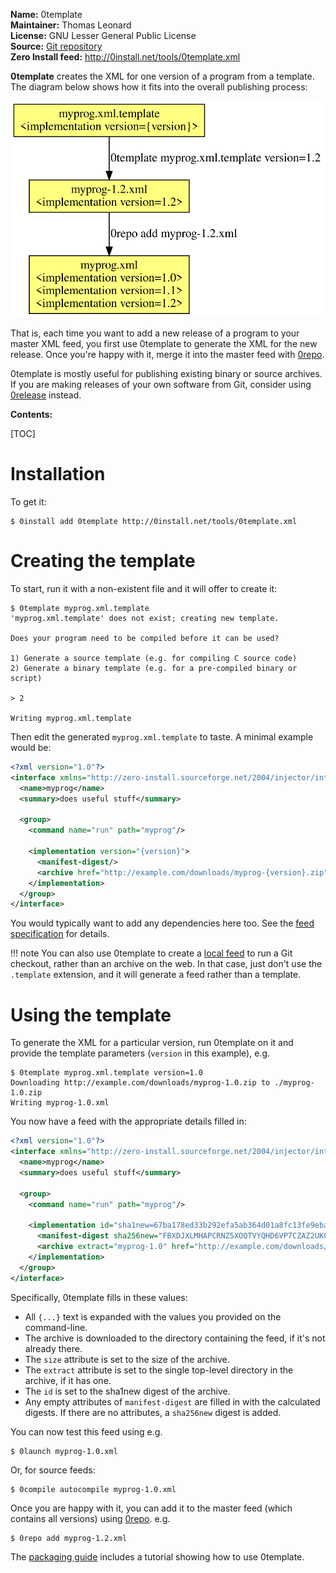 **Name:** 0template  
**Maintainer:** Thomas Leonard  
**License:** GNU Lesser General Public License  
**Source:** [Git repository](https://github.com/0install/0template)  
**Zero Install feed:** <http://0install.net/tools/0template.xml>

**0template** creates the XML for one version of a program from a template. The diagram below shows how it fits into the overall publishing process:

![0template workflow](../img/diagrams/0template.svg)

That is, each time you want to add a new release of a program to your master XML feed, you first use 0template to generate the XML for the new release. Once you're happy with it, merge it into the master feed with [0repo](0repo.md).

0template is mostly useful for publishing existing binary or source archives. If you are making releases of your own software from Git, consider using [0release](0release/index.md) instead.

**Contents:**

[TOC]

# Installation

To get it:

```shell
$ 0install add 0template http://0install.net/tools/0template.xml
```

# Creating the template

To start, run it with a non-existent file and it will offer to create it:

```shell
$ 0template myprog.xml.template
'myprog.xml.template' does not exist; creating new template.

Does your program need to be compiled before it can be used?

1) Generate a source template (e.g. for compiling C source code)
2) Generate a binary template (e.g. for a pre-compiled binary or script)

> 2

Writing myprog.xml.template
```

Then edit the generated `myprog.xml.template` to taste. A minimal example would be:

```xml
<?xml version="1.0"?>
<interface xmlns="http://zero-install.sourceforge.net/2004/injector/interface">
  <name>myprog</name>
  <summary>does useful stuff</summary>

  <group>
    <command name="run" path="myprog"/>

    <implementation version="{version}">
      <manifest-digest/>
      <archive href="http://example.com/downloads/myprog-{version}.zip"/>
    </implementation>
  </group>
</interface>
```

You would typically want to add any dependencies here too. See the [feed specification](../specifications/feed.md) for details.

!!! note
    You can also use 0template to create a [local feed](../packaging/local-feeds.md) to run a Git checkout, rather than an archive on the web. In that case, just don't use the `.template` extension, and it will generate a feed rather than a template.

# Using the template

To generate the XML for a particular version, run 0template on it and provide the template parameters (`version` in this example), e.g.

```shell
$ 0template myprog.xml.template version=1.0
Downloading http://example.com/downloads/myprog-1.0.zip to ./myprog-1.0.zip
Writing myprog-1.0.xml
```

You now have a feed with the appropriate details filled in:

```xml
<?xml version="1.0"?>
<interface xmlns="http://zero-install.sourceforge.net/2004/injector/interface">
  <name>myprog</name>
  <summary>does useful stuff</summary>

  <group>
    <command name="run" path="myprog"/>

    <implementation id="sha1new=67ba178ed33b292efa5ab364d01a8fc13fe9eba3" version="1.0">
      <manifest-digest sha256new="FBXDJXLMHAPCRNZ5XOQTVYQHD6VP7CZAZ2UKCCV5UYE27C752GIQ"/>
      <archive extract="myprog-1.0" href="http://example.com/downloads/myprog-1.0.zip" size="352"/>
    </implementation>
  </group>
</interface>
```

Specifically, 0template fills in these values:

- All `{...}` text is expanded with the values you provided on the command-line.
- The archive is downloaded to the directory containing the feed, if it's not already there.
- The `size` attribute is set to the size of the archive.
- The `extract` attribute is set to the single top-level directory in the archive, if it has one.
- The `id` is set to the sha1new digest of the archive.
- Any empty attributes of `manifest-digest` are filled in with the calculated digests. If there are no attributes, a `sha256new` digest is added.

You can now test this feed using e.g.

```shell
$ 0launch myprog-1.0.xml
```

Or, for source feeds:

```shell
$ 0compile autocompile myprog-1.0.xml
```

Once you are happy with it, you can add it to the master feed (which contains all versions) using [0repo](0repo.md). e.g.

```shell
$ 0repo add myprog-1.2.xml
```

The [packaging guide](../packaging/guide-cli.md) includes a tutorial showing how to use 0template.
